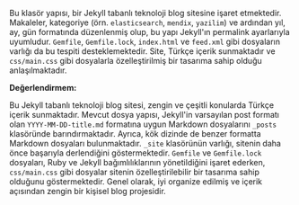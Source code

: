 Bu klasör yapısı, bir Jekyll tabanlı teknoloji blog sitesine işaret etmektedir. Makaleler, kategoriye (örn. `elasticsearch`, `mendix`, `yazilim`) ve ardından yıl, ay, gün formatında düzenlenmiş olup, bu yapı Jekyll'ın permalink ayarlarıyla uyumludur. `Gemfile`, `Gemfile.lock`, `index.html` ve `feed.xml` gibi dosyaların varlığı da bu tespiti desteklemektedir. Site, Türkçe içerik sunmaktadır ve `css/main.css` gibi dosyalarla özelleştirilmiş bir tasarıma sahip olduğu anlaşılmaktadır.

**Değerlendirmem:**

Bu Jekyll tabanlı teknoloji blog sitesi, zengin ve çeşitli konularda Türkçe içerik sunmaktadır. Mevcut dosya yapısı, Jekyll'in varsayılan post formatı olan `YYYY-MM-DD-title.md` formatına uygun Markdown dosyalarını `_posts` klasöründe barındırmaktadır. Ayrıca, kök dizinde de benzer formatta Markdown dosyaları bulunmaktadır. `_site` klasörünün varlığı, sitenin daha önce başarıyla derlendiğini göstermektedir. `Gemfile` ve `Gemfile.lock` dosyaları, Ruby ve Jekyll bağımlılıklarının yönetildiğini işaret ederken, `css/main.css` gibi dosyalar sitenin özelleştirilebilir bir tasarıma sahip olduğunu göstermektedir. Genel olarak, iyi organize edilmiş ve içerik açısından zengin bir kişisel blog projesidir.